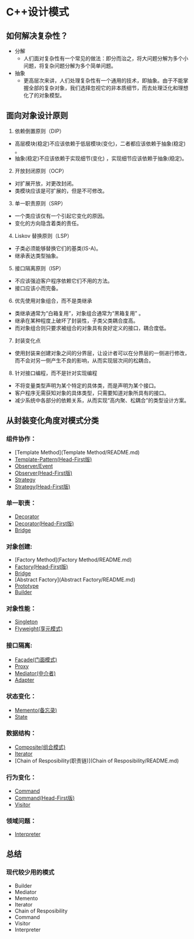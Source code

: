 # C++设计模式

## 如何解决复杂性？

+ 分解
  + 人们面对复杂性有一个常见的做法：即分而治之，将大问题分解为多个小问题，将复杂问题分解为多个简单问题。
+ 抽象
  + 更高层次来讲，人们处理复杂性有一个通用的技术，即抽象。由于不能掌握全部的复杂对象，我们选择忽视它的非本质细节，而去处理泛化和理想化了的对象模型。
  
  
## 面向对象设计原则

1. 依赖倒置原则（DIP）

  + 高层模块(稳定)不应该依赖于低层模块(变化)，二者都应该依赖于抽象(稳定) 。
  + 抽象(稳定)不应该依赖于实现细节(变化) ，实现细节应该依赖于抽象(稳定)。
  
2. 开放封闭原则（OCP）

  + 对扩展开放，对更改封闭。
  + 类模块应该是可扩展的，但是不可修改。
  
3. 单一职责原则（SRP）

  + 一个类应该仅有一个引起它变化的原因。
  + 变化的方向隐含着类的责任。
  
4. Liskov 替换原则（LSP）

  + 子类必须能够替换它们的基类(IS-A)。
  + 继承表达类型抽象。
  
5. 接口隔离原则（ISP）

  + 不应该强迫客户程序依赖它们不用的方法。
  + 接口应该小而完备。
  
6. 优先使用对象组合，而不是类继承

  + 类继承通常为“白箱复用”，对象组合通常为“黑箱复用” 。
  + 继承在某种程度上破坏了封装性，子类父类耦合度高。
  + 而对象组合则只要求被组合的对象具有良好定义的接口，耦合度低。
  
7. 封装变化点

  + 使用封装来创建对象之间的分界层，让设计者可以在分界层的一侧进行修改，而不会对另一侧产生不良的影响，从而实现层次间的松耦合。
  
8. 针对接口编程，而不是针对实现编程

  + 不将变量类型声明为某个特定的具体类，而是声明为某个接口。
  + 客户程序无需获知对象的具体类型，只需要知道对象所具有的接口。
  + 减少系统中各部分的依赖关系，从而实现“高内聚、松耦合”的类型设计方案。

## 从封装变化角度对模式分类

### 组件协作：

+ [Template Method](Template Method/README.md)
+ [Template-Pattern(Head-First版)](Template-Pattern/README.md)
+ [Observer/Event](Observer/README.md)
+ [Observer(Head-First版)](Observer-Pattern/README.md)
+ [Strategy](Strategy/README.md)
+ [Strategy(Head-First版)](Strategy-Pattern/README.md)

### 单一职责：

+ [Decorator](Decorator/README.md)
+ [Decorator(Head-First版)](Decorator-Pattern/README.md)
+ [Bridge](Bridge/README.md)

### 对象创建:

+ [Factory Method](Factory Method/README.md)
+ [Factory(Head-First版)](Factory-Pattern/README.md)
+ [Bridge](Bridge/README.md)
+ [Abstract Factory](Abstract Factory/README.md)
+ [Prototype](Prototype/README.md)
+ [Builder](Builder/README.md)

### 对象性能：

+ [Singleton](Singleton/README.md)
+ [Flyweight(享元模式)](Flyweight/README.md)

### 接口隔离:

+ [Façade(门面模式)](Facade/README.md)
+ [Proxy](Proxy/README.md)
+ [Mediator(中介者)](Mediator/README.md)
+ [Adapter](Adapter/README.md)

### 状态变化：

+ [Memento(备忘录)](Memento/README.md)
+ [State](State/README.md)

### 数据结构：

+ [Composite(组合模式)](Composite/README.md)
+ [Iterator](Iterator/README.md)
+ [Chain of Resposibility(职责链)](Chain of Resposibility/README.md)

### 行为变化：

+ [Command](Command/README.md)
+ [Command(Head-First版)](Command-Pattern/README.md)
+ [Visitor](Visitor/README.md)

### 领域问题：

+ [Interpreter](Interpreter/README.md)

## 总结

### 现代较少用的模式

+ Builder
+ Mediator
+ Memento
+ Iterator
+ Chain of Resposibility
+ Command
+ Visitor
+ Interpreter
